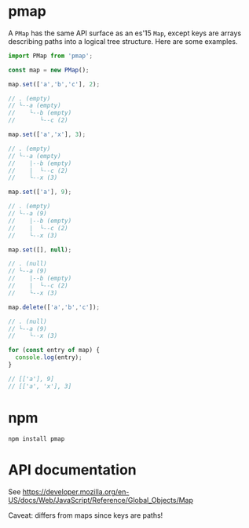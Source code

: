 # pmap

A `PMap` has the same API surface as an es'15 `Map`, except keys are arrays describing paths into a logical tree structure.
Here are some examples.

```js
import PMap from 'pmap';

const map = new PMap();

map.set(['a','b','c'], 2);

// . (empty)
// └--a (empty)
//    └--b (empty)
//       └--c (2)

map.set(['a','x'], 3);

// . (empty)
// └--a (empty)
//    |--b (empty)
//    |  └--c (2)
//    └--x (3)

map.set(['a'], 9);

// . (empty)
// └--a (9)
//    |--b (empty)
//    |  └--c (2)
//    └--x (3)

map.set([], null);

// . (null)
// └--a (9)
//    |--b (empty)
//    |  └--c (2)
//    └--x (3)

map.delete(['a','b','c']);

// . (null)
// └--a (9)
//    └--x (3)

for (const entry of map) {
  console.log(entry);
}

// [['a'], 9]
// [['a', 'x'], 3]
```

# npm

```
npm install pmap
```

# API documentation

See https://developer.mozilla.org/en-US/docs/Web/JavaScript/Reference/Global_Objects/Map

Caveat: differs from maps since keys are paths!
